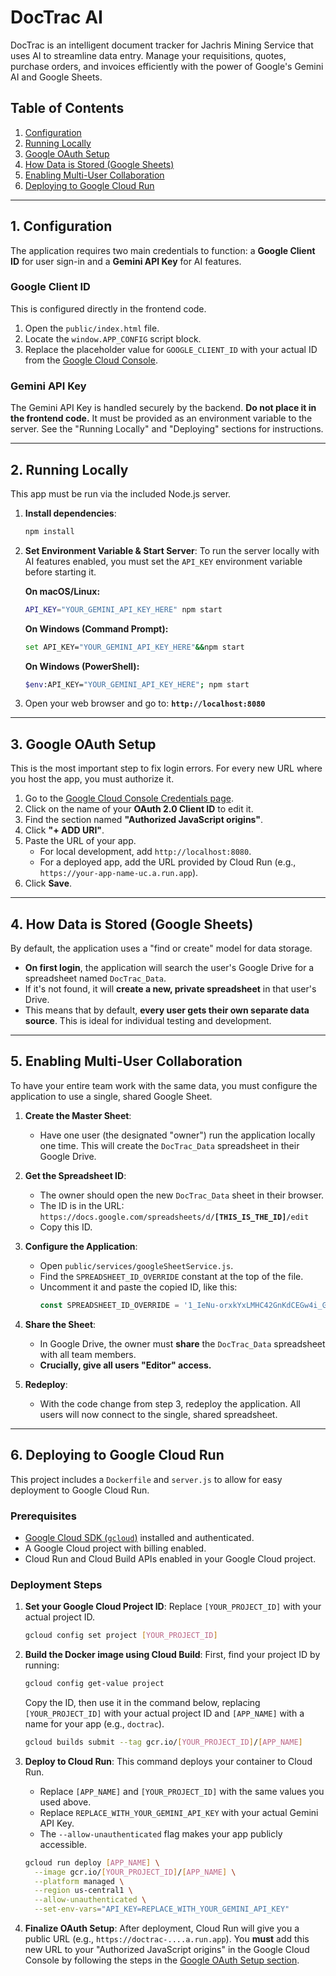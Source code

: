 # DocTrac AI

DocTrac is an intelligent document tracker for Jachris Mining Service that uses AI to streamline data entry. Manage your requisitions, quotes, purchase orders, and invoices efficiently with the power of Google's Gemini AI and Google Sheets.

## Table of Contents

1.  [Configuration](#1-configuration)
2.  [Running Locally](#2-running-locally)
3.  [Google OAuth Setup](#3-google-oauth-setup)
4.  [How Data is Stored (Google Sheets)](#4-how-data-is-stored-google-sheets)
5.  [Enabling Multi-User Collaboration](#5-enabling-multi-user-collaboration)
6.  [Deploying to Google Cloud Run](#6-deploying-to-google-cloud-run)

---

## 1. Configuration

The application requires two main credentials to function: a **Google Client ID** for user sign-in and a **Gemini API Key** for AI features.

### Google Client ID
This is configured directly in the frontend code.
1.  Open the `public/index.html` file.
2.  Locate the `window.APP_CONFIG` script block.
3.  Replace the placeholder value for `GOOGLE_CLIENT_ID` with your actual ID from the [Google Cloud Console](https://console.cloud.google.com/apis/credentials).

### Gemini API Key
The Gemini API Key is handled securely by the backend. **Do not place it in the frontend code.** It must be provided as an environment variable to the server. See the "Running Locally" and "Deploying" sections for instructions.

---

## 2. Running Locally

This app must be run via the included Node.js server.

1.  **Install dependencies**:
    ```bash
    npm install
    ```
2.  **Set Environment Variable & Start Server**:
    To run the server locally with AI features enabled, you must set the `API_KEY` environment variable before starting it.

    **On macOS/Linux:**
    ```bash
    API_KEY="YOUR_GEMINI_API_KEY_HERE" npm start
    ```
    
    **On Windows (Command Prompt):**
    ```bash
    set API_KEY="YOUR_GEMINI_API_KEY_HERE"&&npm start
    ```
    
    **On Windows (PowerShell):**
    ```bash
    $env:API_KEY="YOUR_GEMINI_API_KEY_HERE"; npm start
    ```

3.  Open your web browser and go to: **`http://localhost:8080`**

---

## 3. Google OAuth Setup

This is the most important step to fix login errors. For every new URL where you host the app, you must authorize it.

1.  Go to the [Google Cloud Console Credentials page](https://console.cloud.google.com/apis/credentials).
2.  Click on the name of your **OAuth 2.0 Client ID** to edit it.
3.  Find the section named **"Authorized JavaScript origins"**.
4.  Click **"+ ADD URI"**.
5.  Paste the URL of your app.
    -   For local development, add `http://localhost:8080`.
    -   For a deployed app, add the URL provided by Cloud Run (e.g., `https://your-app-name-uc.a.run.app`).
6.  Click **Save**.

---

## 4. How Data is Stored (Google Sheets)

By default, the application uses a "find or create" model for data storage.

-   **On first login**, the application will search the user's Google Drive for a spreadsheet named `DocTrac_Data`.
-   If it's not found, it will **create a new, private spreadsheet** in that user's Drive.
-   This means that by default, **every user gets their own separate data source**. This is ideal for individual testing and development.

---

## 5. Enabling Multi-User Collaboration

To have your entire team work with the same data, you must configure the application to use a single, shared Google Sheet.

1.  **Create the Master Sheet**:
    -   Have one user (the designated "owner") run the application locally one time. This will create the `DocTrac_Data` spreadsheet in their Google Drive.

2.  **Get the Spreadsheet ID**:
    -   The owner should open the new `DocTrac_Data` sheet in their browser.
    -   The ID is in the URL: `https://docs.google.com/spreadsheets/d/`**`[THIS_IS_THE_ID]`**`/edit`
    -   Copy this ID.

3.  **Configure the Application**:
    -   Open `public/services/googleSheetService.js`.
    -   Find the `SPREADSHEET_ID_OVERRIDE` constant at the top of the file.
    -   Uncomment it and paste the copied ID, like this:
        ```javascript
        const SPREADSHEET_ID_OVERRIDE = '1_IeNu-orxkYxLMHC42GnKdCEGw4i_GfH9TyX2lB7EuU'; // Example ID
        ```

4.  **Share the Sheet**:
    -   In Google Drive, the owner must **share** the `DocTrac_Data` spreadsheet with all team members.
    -   **Crucially, give all users "Editor" access.**

5.  **Redeploy**:
    -   With the code change from step 3, redeploy the application. All users will now connect to the single, shared spreadsheet.

---

## 6. Deploying to Google Cloud Run

This project includes a `Dockerfile` and `server.js` to allow for easy deployment to Google Cloud Run.

### Prerequisites
-   [Google Cloud SDK (`gcloud`)](https://cloud.google.com/sdk/docs/install) installed and authenticated.
-   A Google Cloud project with billing enabled.
-   Cloud Run and Cloud Build APIs enabled in your Google Cloud project.

### Deployment Steps

1.  **Set your Google Cloud Project ID**:
    Replace `[YOUR_PROJECT_ID]` with your actual project ID.
    ```bash
    gcloud config set project [YOUR_PROJECT_ID]
    ```

2.  **Build the Docker image using Cloud Build**:
    First, find your project ID by running:
     ```bash
    gcloud config get-value project
    ```
    Copy the ID, then use it in the command below, replacing `[YOUR_PROJECT_ID]` with your actual project ID and `[APP_NAME]` with a name for your app (e.g., `doctrac`).
    ```bash
    gcloud builds submit --tag gcr.io/[YOUR_PROJECT_ID]/[APP_NAME]
    ```

3.  **Deploy to Cloud Run**:
    This command deploys your container to Cloud Run.
    -   Replace `[APP_NAME]` and `[YOUR_PROJECT_ID]` with the same values you used above.
    -   Replace `REPLACE_WITH_YOUR_GEMINI_API_KEY` with your actual Gemini API Key.
    -   The `--allow-unauthenticated` flag makes your app publicly accessible.
    ```bash
    gcloud run deploy [APP_NAME] \
      --image gcr.io/[YOUR_PROJECT_ID]/[APP_NAME] \
      --platform managed \
      --region us-central1 \
      --allow-unauthenticated \
      --set-env-vars="API_KEY=REPLACE_WITH_YOUR_GEMINI_API_KEY"
    ```

4.  **Finalize OAuth Setup**:
    After deployment, Cloud Run will give you a public URL (e.g., `https://doctrac-....a.run.app`). You **must** add this new URL to your "Authorized JavaScript origins" in the Google Cloud Console by following the steps in the [Google OAuth Setup section](#3-google-oauth-setup).
